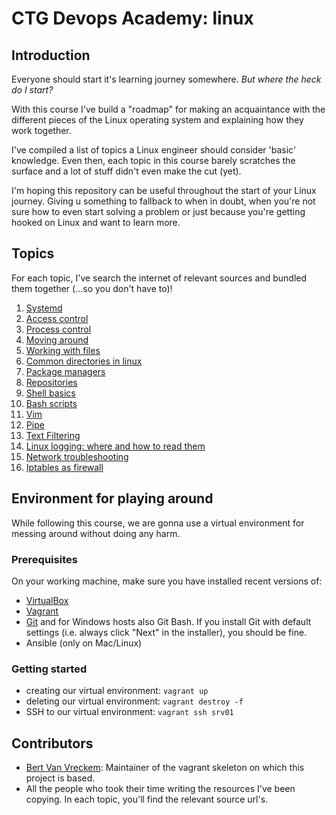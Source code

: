 # CTG Devops Academy: linux

## Introduction
Everyone should start it's learning journey somewhere. *But where the heck do I start?* 

With this course I've build a "roadmap" for making an acquaintance with the different pieces of the Linux operating system and explaining how they work together. 

I've compiled a list of topics a Linux engineer should consider 'basic' knowledge. 
Even then, each topic in this course barely scratches the surface and a lot of stuff didn't even make the cut (yet).

I'm hoping this repository can be useful throughout the start of your Linux journey. Giving u something to fallback to when in doubt, when you're not sure how to even start solving a problem or just because you're getting hooked on Linux and want to learn more. 

## Topics
For each topic, I've search the internet of relevant sources and bundled them together (...so you don't have to)!
1. [Systemd](topics/A-Systemd.md)
2. [Access control](topics/B-Access-control.md)
3. [Process control](topics/C-Process-control.md)
4. [Moving around](topics/D-Basic-navigation.md)
5. [Working with files](topics/D-File-Manipulation.md)
6. [Common directories in linux](topics/D-Linux-common-folders.md)
7. [Package managers](topics/E-package-managers.md)
8. [Repositories](topics/E-Repositories.md)
9. [Shell basics](topics/F-Shell-basics.md)
10. [Bash scripts](topics/F-bash-scripts.md)
11. [Vim](topics/F-vim.md)
12. [Pipe](topics/G-Pipe.md)
13. [Text Filtering](topics/G-Text-filtering.md)
14. [Linux logging: where and how to read them](topics/H-Logging.md)
15. [Network troubleshooting](topics/I-Network-troubleshooting.md)
16. [Iptables as firewall](topics/J-Iptables.md)

## Environment for playing around
While following this course, we are gonna use a virtual environment for messing around without doing any harm.
### Prerequisites
On your working machine, make sure you have installed recent versions of:

- [VirtualBox](https://virtualbox.org/)
- [Vagrant](https://vagrantup.com/)
- [Git](https://git-scm.com/) and for Windows hosts also Git Bash. If you install Git with default settings (i.e. always click "Next" in the installer), you should be fine.
- Ansible (only on Mac/Linux)

### Getting started

- creating our virtual environment: `vagrant up`
- deleting our virtual environment: `vagrant destroy -f`
- SSH to our virtual environment: `vagrant ssh srv01`

## Contributors

- [Bert Van Vreckem](https://github.com/bertvv/): Maintainer of the vagrant skeleton on which this project is based.
- All the people who took their time writing the resources I've been copying. In each topic, you'll find the relevant source url's.


